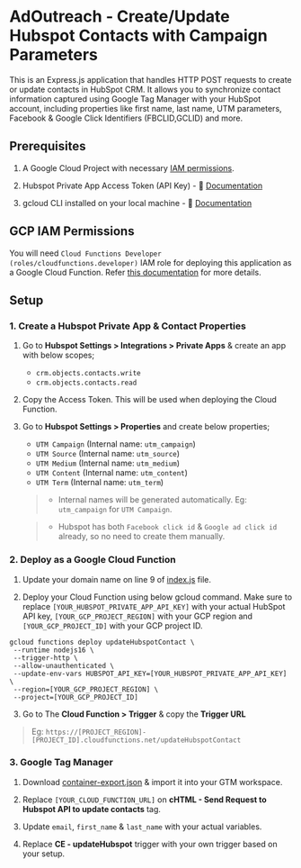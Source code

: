 # AdOutreach - Create/Update Hubspot Contacts with Campaign Parameters

This is an Express.js application that handles HTTP POST requests to create or update contacts in HubSpot CRM. It allows you to synchronize contact information captured using Google Tag Manager with your HubSpot account, including properties like first name, last name, UTM parameters, Facebook & Google Click Identifiers (FBCLID,GCLID) and more.

## Prerequisites

1. A Google Cloud Project with necessary [IAM permissions](#gcp-iam-permissions).

2. Hubspot Private App Access Token (API Key) - 🔗 [Documentation](https://cloud.google.com/sdk/docs/install)

3. gcloud CLI installed on your local machine - 🔗 [Documentation](https://cloud.google.com/sdk/docs/install)

## GCP IAM Permissions

You will need `Cloud Functions Developer (roles/cloudfunctions.developer)` IAM role for deploying this application as a Google Cloud Function. Refer [this documentation](https://cloud.google.com/functions/docs/reference/iam/roles#cloudfunctions.developer) for more details.

## Setup

### 1. Create a Hubspot Private App & Contact Properties

1. Go to **Hubspot Settings > Integrations > Private Apps** & create an app with below scopes;

   - `crm.objects.contacts.write`
   - `crm.objects.contacts.read`

2. Copy the Access Token. This will be used when deploying the Cloud Function.

3. Go to **Hubspot Settings > Properties** and create below properties;

   - `UTM Campaign` (Internal name: `utm_campaign`)
   - `UTM Source` (Internal name: `utm_source`)
   - `UTM Medium` (Internal name: `utm_medium`)
   - `UTM Content` (Internal name: `utm_content`)
   - `UTM Term` (Internal name: `utm_term`)

   > - Internal names will be generated automatically. Eg: `utm_campaign` for `UTM Campaign`.

   > - Hubspot has both `Facebook click id` & `Google ad click id` already, so no need to create them manually.

### 2. Deploy as a Google Cloud Function

1. Update your domain name on line 9 of [index.js](./index.js) file.

2. Deploy your Cloud Function using below gcloud command. Make sure to replace `[YOUR_HUBSPOT_PRIVATE_APP_API_KEY]` with your actual HubSpot API key, `[YOUR_GCP_PROJECT_REGION]` with your GCP region and `[YOUR_GCP_PROJECT_ID]` with your GCP project ID.

```
gcloud functions deploy updateHubspotContact \
 --runtime nodejs16 \
 --trigger-http \
 --allow-unauthenticated \
 --update-env-vars HUBSPOT_API_KEY=[YOUR_HUBSPOT_PRIVATE_APP_API_KEY] \
 --region=[YOUR_GCP_PROJECT_REGION] \
 --project=[YOUR_GCP_PROJECT_ID]
```

3. Go to The **Cloud Function > Trigger** & copy the **Trigger URL**

> Eg: `https://[PROJECT_REGION]-[PROJECT_ID].cloudfunctions.net/updateHubspotContact`

### 3. Google Tag Manager

1. Download [container-export.json](./container-export.json) & import it into your GTM workspace.

2. Replace `[YOUR_CLOUD_FUNCTION_URL]` on **cHTML - Send Request to Hubspot API to update contacts** tag.

3. Update `email`, `first_name` & `last_name` with your actual variables.

4. Replace **CE - updateHubspot** trigger with your own trigger based on your setup.